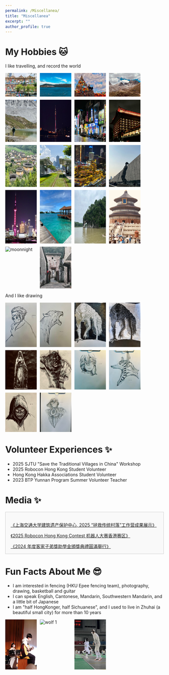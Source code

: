 ```yaml
---
permalink: /Miscellanea/
title: "Miscellanea"
excerpt: ""
author_profile: true
---
```


# My Hobbies 🐱
I like travelling, and record the world
<div style="display: flex; flex-wrap: wrap; gap: 10px;">
  <img src="/images/p1.jpg" alt="wolf 1" style="width: 100px; height: auto;">
  <img src="/images/p2.jpg" alt="wolf 2" style="width: 100px; height: auto;">
  <img src="/images/p3.jpg" alt="T" style="width: 100px; height: auto;">
  <img src="/images/p4.jpg" alt="batman" style="width: 100px; height: auto;">
  <img src="/images/p5.jpg" alt="girl" style="width: 100px; height: auto;">
  <img src="/images/p8.jpg" alt="moonnight" style="width: 100px; height: auto;">
  <img src="/images/p10.jpg" alt="moonnight" style="width: 100px; height: auto;">
  <img src="/images/p11.jpg" alt="moonnight" style="width: 100px; height: auto;">
  <img src="/images/p12.jpg" alt="moonnight" style="width: 100px; height: auto;">
  <img src="/images/p13.jpg" alt="moonnight" style="width: 100px; height: auto;">
  <img src="/images/p14.jpg" alt="moonnight" style="width: 100px; height: auto;">
  <img src="/images/p15.jpg" alt="moonnight" style="width: 100px; height: auto;">
  <img src="/images/sh.jpg" alt="moonnight" style="width: 100px; height: auto;">
  <img src="/images/maldives.jpg" alt="moonnight" style="width: 100px; height: auto;">
  <img src="/images/guilin.jpg" alt="moonnight" style="width: 100px; height: auto;">
  <img src="/images/BJ.jpg" alt="moonnight" style="width: 100px; height: auto;">
  <img src="/images/lj.jpg" alt="moonnight" style="width: 100px; height: auto;">
  <img src="/images/bz.jpg" alt="moonnight" style="width: 100px; height: auto;">
</div>

And I like drawing

<div style="display: flex; flex-wrap: wrap; gap: 10px;">
  <img src="/images/r.jpg" alt="wolf 1" style="width: 100px; height: auto;">
  <img src="/images/m.jpg" alt="wolf 1" style="width: 100px; height: auto;">
  <img src="/images/wolf1.jpg" alt="wolf 1" style="width: 100px; height: auto;">
  <img src="/images/wolf2.jpg" alt="wolf 2" style="width: 100px; height: auto;">
  <img src="/images/T.jpg" alt="T" style="width: 100px; height: auto;">
  <img src="/images/batman.jpg" alt="batman" style="width: 100px; height: auto;">
  <img src="/images/girl.jpg" alt="girl" style="width: 100px; height: auto;">
  <img src="/images/god.jpg" alt="god" style="width: 100px; height: auto;">
  <img src="/images/scary.jpg" alt="scary" style="width: 100px; height: auto;">
  <img src="/images/moonnight.jpg" alt="moonnight" style="width: 100px; height: auto;">
</div>


# Volunteer Experiences ✨
- 2025 SJTU "Save the Traditional Villages in China" Workshop
- 2025 Robocon Hong Kong Student Volunteer
- Hong Kong Hakka Associations Student Volunteer
- 2023 BTP Yunnan Program Summer Volunteer Teacher


# Media ✨
<div style="max-width: 800px; margin: 1rem 0; padding: 1rem; border: 1px solid #ccc; background-color: #f9f9f9; height: 100px; overflow-y: scroll; text-align: left;">
  <p>
    <a href="https://mp.weixin.qq.com/s/V8Fb1FWmlL-dcM2A_ly4tw" target="_blank">
      《上海交通大学建筑遗产保护中心, 2025 “拯救传统村落”工作营成果展示》
    </a>
  </p>
  <p>
    <a href="https://www.hkstp.org/en/park-life/news-and-events/news/robocon-2025">
      《2025 Robocon Hong Kong Contest 机器人大赛香港赛区》
    </a>
  </p>
  <p>
    <a href="https://hkhakka.com/activities/2023-2024%e5%b9%b4%e5%ba%a6%e5%ae%a2%e5%ae%b6%e5%ad%90%e5%bc%9f%e7%8d%8e%e5%8a%a9%e5%ad%b8%e9%87%91%e9%a0%92%e7%8d%8e%e5%85%b8%e7%a6%ae%e5%9c%93%e6%bb%bf%e8%88%89%e8%a1%8c/">
      《2024 年度客家子弟獎助學金頒獎典禮圓滿舉行》
    </a>
  </p>
  <p>
    <a href="https://hkhakka.com/activities/%e9%a6%99%e6%b8%af%e5%ae%a2%e5%b1%ac%e7%b8%bd%e6%9c%83%e9%9d%92%e5%b9%b4%e9%83%a8%e8%88%89%e8%be%a6%e7%a6%8f%e5%bb%ba%e5%ad%b8%e7%bf%92%e4%ba%a4%e6%b5%81%e5%9c%98/">
      《2023 香港客屬總會青年部舉辦福建學習交流團》
    </a>
  </p>
  <p>
    <a href="https://hkhakka.com/activities/2022-2023%e5%b9%b4%e5%ba%a6%e5%ae%a2%e5%ae%b6%e5%ad%90%e5%bc%9f%e7%8d%8e%e5%8a%a9%e5%ad%b8%e9%87%91%e9%a0%92%e7%8d%8e%e5%85%b8%e7%a6%ae%e5%9c%93%e6%bb%bf%e8%88%89%e8%a1%8c/">
      《2023 年度客家子弟獎助學金頒獎典禮圓滿舉行》
    </a>
  </p>
  <p>
    <a href="https://mp.weixin.qq.com/s/PzIgrw0GnTRxF-ZbWTHHOg">
      《2023 香港大学BTP云之彼端项目组云南支教报告》
    </a>
  </p>
</div>

# Fun Facts About Me 😎
- I am interested in fencing (HKU Epee fencing team), photography, drawing, basketball and guitar
- I can speak English, Cantonese, Mandarin, Southwestern Mandarin, and a little bit of Japanese
- I am "half HongKonger, half Sichuanese", and I used to live in Zhuhai (a beautiful small city) for more than 10 years

<div style="display: flex; flex-wrap: wrap; gap: 10px;">
  <img src="/images/guitar.jpg" alt="wolf 1" style="width: 100px; height: auto;">
  <img src="/images/photography.jpg" alt="wolf 1" style="width: 100px; height: auto;">
  <img src="/images/fencing.jpg" alt="wolf 1" style="width: 100px; height: auto;">
</div>

<br>
